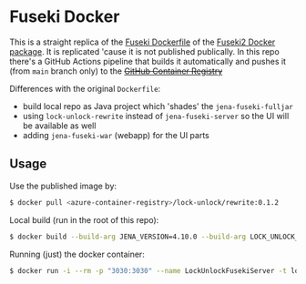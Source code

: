 # Fuseki Docker

This is a straight replica of the [Fuseki
Dockerfile](https://github.com/apache/jena/blob/main/jena-fuseki2/jena-fuseki-docker/Dockerfile) of
the [Fuseki2 Docker package](https://jena.apache.org/documentation/fuseki2/fuseki-docker.html). It
is replicated 'cause it is not published publically. In this repo there's a GitHub Actions pipeline
that builds it automatically and pushes it (from `main` branch only) to the ~~[GitHub Container
Registry](https://docs.github.com/en/packages/working-with-a-github-packages-registry/working-with-the-container-registry)~~

Differences with the original `Dockerfile`:

- build local repo as Java project which 'shades' the `jena-fuseki-fulljar`
- using `lock-unlock-rewrite` instead of `jena-fuseki-server` so the UI will be available as well
- adding `jena-fuseki-war` (webapp) for the UI parts

## Usage

Use the published image by:

```bash
$ docker pull <azure-container-registry>/lock-unlock/rewrite:0.1.2
```

Local build (run in the root of this repo):

```bash
$ docker build --build-arg JENA_VERSION=4.10.0 --build-arg LOCK_UNLOCK_VERSION=0.1.2 -t lock-unlock/rewrite:0.1.2 -f docker/Dockerfile .
```

Running (just) the docker container:

```bash
$ docker run -i --rm -p "3030:3030" --name LockUnlockFusekiServer -t lock-unlock/rewrite:0.1.2 --mem /ds
```
